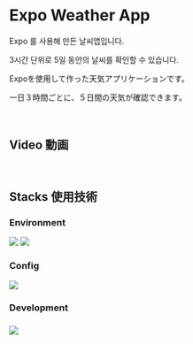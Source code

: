# Expo Weather App

Expo 를 사용해 만든 날씨앱입니다.

3시간 단위로 5일 동안의 날씨를 확인할 수 있습니다.

Expoを使用して作った天気アプリケーションです。

一日３時間ごとに、５日間の天気が確認できます。

<br/>

## Video 動画



<br/>

## Stacks 使用技術

### Environment
<img src="https://img.shields.io/badge/git-F05032?style=for-the-badge&logo=git&logoColor=white">
<img src="https://img.shields.io/badge/github-181717?style=for-the-badge&logo=github&logoColor=white">

<br/>

### Config
<img src="https://img.shields.io/badge/npm-CB3837?style=for-the-badge&logo=git&logoColor=white">

### Development

### 

<img src="https://img.shields.io/badge/react-20232b?style=for-the-badge&logo=react&logoColor=61DAFB"> 
